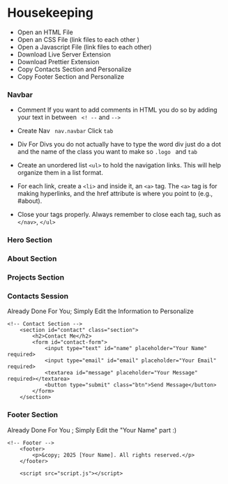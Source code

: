 # Housekeeping
- Open an HTML File
- Open an CSS File (link files to each other )
- Open a Javascript File (link files to each other)
- Download Live Server Extension
- Download Prettier Extension
- Copy Contacts Section and Personalize
- Copy Footer Section and Personalize 

### Navbar
- Comment
     If you want to add comments in HTML you do so by adding your text in between ``` <! --``` and ```-->```
- Create Nav
  ``` nav.navbar``` Click `tab`
-  Div
  For Divs you do not actually have to type the word div just do a dot and the name of the class you want to make so `.logo ` and `tab`

- Create an unordered list `<ul>` to hold the navigation links. This will help organize them in a list format.
  
- For each link, create a `<li>` and inside it, an `<a>` tag. The `<a>` tag is for making hyperlinks, and the href attribute is where you point to (e.g., #about).
  
- Close your tags properly. Always remember to close each tag, such as `</nav>`, `</ul>`

### Hero Section

### About Section

### Projects Section



### Contacts Session
Already Done For You; Simply Edit the Information to Personalize
```
<!-- Contact Section -->
    <section id="contact" class="section">
        <h2>Contact Me</h2>
        <form id="contact-form">
            <input type="text" id="name" placeholder="Your Name" required>
            <input type="email" id="email" placeholder="Your Email" required>
            <textarea id="message" placeholder="Your Message" required></textarea>
            <button type="submit" class="btn">Send Message</button>
        </form>
    </section>
```

### Footer Section 
Already Done For You ; Simply Edit the "Your Name" part :) 

```
<!-- Footer -->
    <footer>
        <p>&copy; 2025 [Your Name]. All rights reserved.</p>
    </footer>

    <script src="script.js"></script>
```


